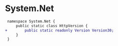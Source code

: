 # System.Net

``` diff
 namespace System.Net {
     public static class HttpVersion {
+        public static readonly Version Version30;
     }
 }
```

